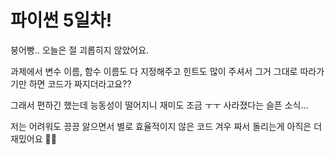 # 파이썬 5일차!

붕어빵.. 오늘은 절 괴롭히지 않았어요.

과제에서 변수 이름, 함수 이름도 다 지정해주고 힌트도 많이 주셔서 그거 그대로 따라가기만 하면 코드가 짜지더라고요??

그래서 편하긴 했는데 능동성이 떨어지니 재미도 조금 ㅜㅜ 사라졌다는 슬픈 소식...

저는 어려워도 끙끙 앓으면서 별로 효율적이지 않은 코드 겨우 짜서 돌리는게 아직은 더 재밌어요 🥵💦
